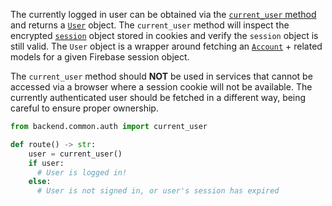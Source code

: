 The currently logged in user can be obtained via the [`current_user` method](https://github.com/the-blue-alliance/the-blue-alliance/blob/py3/src/backend/common/auth.py) and returns a [`User`](https://github.com/the-blue-alliance/the-blue-alliance/blob/py3/src/backend/common/models/user.py) object. The `current_user` method will inspect the encrypted [`session`](https://flask.palletsprojects.com/en/1.1.x/api/#sessions) object stored in cookies and verify the `session` object is still valid. The `User` object is a wrapper around fetching an [`Account`](https://github.com/the-blue-alliance/the-blue-alliance/blob/py3/src/backend/common/auth.py) + related models for a given Firebase session object.

The `current_user` method should **NOT** be used in services that cannot be accessed via a browser where a session cookie will not be available. The currently authenticated user should be fetched in a different way, being careful to ensure proper ownership.

```python
from backend.common.auth import current_user

def route() -> str:
    user = current_user()
    if user:
      # User is logged in!
    else:
      # User is not signed in, or user's session has expired
```
